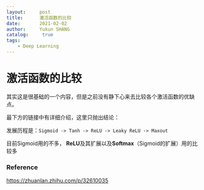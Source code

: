 ```yaml
---
layout:     post
title:      激活函数的比较
date:       2021-02-02
author:     Yukun SHANG
catalog: 	 true
tags:
    - Deep Learning
---
```




# 激活函数的比较

其实这是很基础的一个内容，但是之前没有静下心来去比较各个激活函数的优缺点。

最下方的链接中有详细介绍，这里只抛出结论：

发展历程是：`Sigmoid -> Tanh -> ReLU -> Leaky ReLU -> Maxout`

目前Sigmoid用的不多， **ReLU**及其扩展以及**Softmax**（Sigmoid的扩展）用的比较多



### Reference

https://zhuanlan.zhihu.com/p/32610035